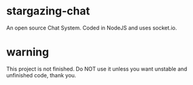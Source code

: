 # stargazing-chat
An open source Chat System. Coded in NodeJS and uses socket.io.

# warning
This project is not finished. Do NOT use it unless you want unstable and unfinished code, thank you.
